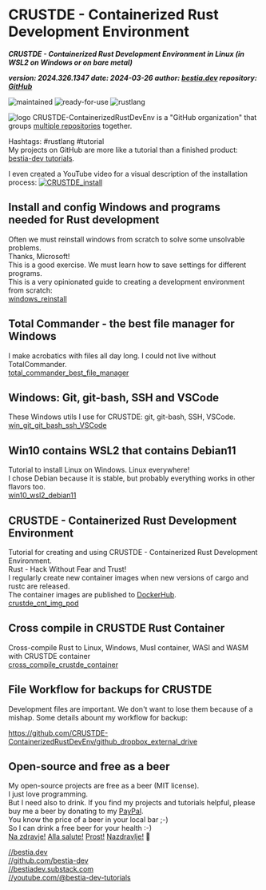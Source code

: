 # CRUSTDE - Containerized Rust Development Environment

***CRUSTDE - Containerized Rust Development Environment in Linux (in WSL2 on Windows or on bare metal)***

***version: 2024.326.1347  date: 2024-03-26 author: [bestia.dev](https://bestia.dev) repository: [GitHub](https://github.com/CRUSTDE-ContainerizedRustDevEnv/CRUSTDE_Containerized_Rust_DevEnv)***  

 ![maintained](https://img.shields.io/badge/maintained-green)
 ![ready-for-use](https://img.shields.io/badge/ready_for_use-green)
 ![rustlang](https://img.shields.io/badge/rustlang-orange)

 ![logo](https://raw.githubusercontent.com/CRUSTDE-ContainerizedRustDevEnv/CRUSTDE_Containerized_Rust_DevEnv/main/images/crustde_250x250.png)
 CRUSTDE-ContainerizedRustDevEnv is a "GitHub organization" that groups [multiple repositories](https://github.com/orgs/CRUSTDE-ContainerizedRustDevEnv/repositories?q=sort%3Aname-asc) together.

Hashtags: #rustlang #tutorial  
My projects on GitHub are more like a tutorial than a finished product: [bestia-dev tutorials](https://github.com/bestia-dev/tutorials_rust_wasm).

I even created a YouTube video for a visual description of the installation process:
[![CRUSTDE_install](https://raw.githubusercontent.com/CRUSTDE-ContainerizedRustDevEnv/CRUSTDE_Containerized_Rust_DevEnv/main/images/CRUSTDE_install_634x356.jpg)](https://bestia.dev/youtube/CRUSTDE_install.html)

## Install and config Windows and programs needed for Rust development

Often we must reinstall windows from scratch to solve some unsolvable problems.  
Thanks, Microsoft!  
This is a good exercise. We must learn how to save settings for different programs.  
This is a very opinionated guide to creating a development environment from scratch:  
[windows_reinstall](https://github.com/CRUSTDE-ContainerizedRustDevEnv/windows_reinstall)

## Total Commander - the best file manager for Windows

I make acrobatics with files all day long. I could not live without TotalCommander.  
[total_commander_best_file_manager](https://github.com/CRUSTDE-ContainerizedRustDevEnv/total_commander_best_file_manager)

## Windows: Git, git-bash, SSH and VSCode

These Windows utils I use for CRUSTDE: git, git-bash, SSH, VSCode.  
[win_git_git_bash_ssh_VSCode](https://github.com/CRUSTDE-ContainerizedRustDevEnv/win_git_git_bash_ssh_VSCode)

## Win10 contains WSL2 that contains Debian11

Tutorial to install Linux on Windows. Linux everywhere!  
I chose Debian because it is stable, but probably everything works in other flavors too.  
[win10_wsl2_debian11](https://github.com/CRUSTDE-ContainerizedRustDevEnv/win10_wsl2_debian11)

## CRUSTDE - Containerized Rust Development Environment

Tutorial for creating and using CRUSTDE - Containerized Rust Development Environment.  
Rust - Hack Without Fear and Trust!  
I regularly create new container images when new versions of cargo and rustc are released.  
The container images are published to [DockerHub](https://hub.docker.com/u/bestiadev).  
[crustde_cnt_img_pod](https://github.com/CRUSTDE-ContainerizedRustDevEnv/crustde_cnt_img_pod)

## Cross compile in CRUSTDE Rust Container

Cross-compile Rust to Linux, Windows, Musl container, WASI and WASM with CRUSTDE container  
[cross_compile_crustde_container](https://github.com/CRUSTDE-ContainerizedRustDevEnv/cross_compile_crustde_container)  

## File Workflow for backups for CRUSTDE

Development files are important. We don't want to lose them because of a mishap. Some details abount my workflow for backup:

<https://github.com/CRUSTDE-ContainerizedRustDevEnv/github_dropbox_external_drive>

## Open-source and free as a beer

My open-source projects are free as a beer (MIT license).  
I just love programming.  
But I need also to drink. If you find my projects and tutorials helpful, please buy me a beer by donating to my [PayPal](https://paypal.me/LucianoBestia).  
You know the price of a beer in your local bar ;-)  
So I can drink a free beer for your health :-)  
[Na zdravje!](https://translate.google.com/?hl=en&sl=sl&tl=en&text=Na%20zdravje&op=translate) [Alla salute!](https://dictionary.cambridge.org/dictionary/italian-english/alla-salute) [Prost!](https://dictionary.cambridge.org/dictionary/german-english/prost) [Nazdravlje!](https://matadornetwork.com/nights/how-to-say-cheers-in-50-languages/) 🍻

[//bestia.dev](https://bestia.dev)  
[//github.com/bestia-dev](https://github.com/bestia-dev)  
[//bestiadev.substack.com](https://bestiadev.substack.com)  
[//youtube.com/@bestia-dev-tutorials](https://youtube.com/@bestia-dev-tutorials)  
